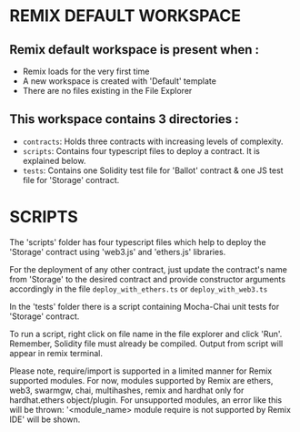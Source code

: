 # REMIX DEFAULT WORKSPACE

## Remix default workspace is present when :
- Remix loads for the very first time 
- A new workspace is created with 'Default' template
- There are no files existing in the File Explorer

## This workspace contains 3 directories :
- `contracts`: Holds three contracts with increasing levels of complexity.
- `scripts`: Contains four typescript files to deploy a contract. It is explained below.
- `tests`: Contains one Solidity test file for 'Ballot' contract & one JS test file for 'Storage' contract.

# SCRIPTS

The 'scripts' folder has four typescript files which help to deploy the 'Storage' contract using 'web3.js' and 'ethers.js' libraries.

For the deployment of any other contract, just update the contract's name from 'Storage' to the desired contract and provide constructor arguments accordingly 
in the file `deploy_with_ethers.ts` or  `deploy_with_web3.ts`

In the 'tests' folder there is a script containing Mocha-Chai unit tests for 'Storage' contract.

To run a script, right click on file name in the file explorer and click 'Run'. Remember, Solidity file must already be compiled.
Output from script will appear in remix terminal.

Please note, require/import is supported in a limited manner for Remix supported modules.
For now, modules supported by Remix are ethers, web3, swarmgw, chai, multihashes, remix and hardhat only for hardhat.ethers object/plugin.
For unsupported modules, an error like this will be thrown: '<module_name> module require is not supported by Remix IDE' will be shown.
